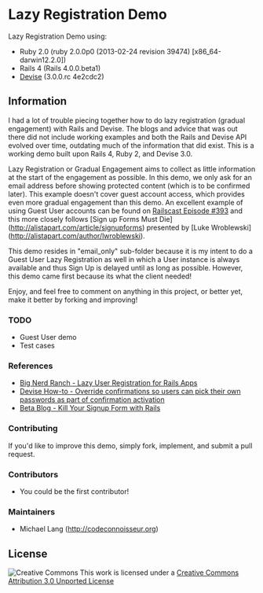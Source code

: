 Lazy Registration Demo
======================

Lazy Registration Demo using:

* Ruby 2.0 (ruby 2.0.0p0 (2013-02-24 revision 39474) [x86_64-darwin12.2.0])
* Rails 4 (Rails 4.0.0.beta1)
* [Devise](https://wiki.github.com/plataformatec/devise) (3.0.0.rc 4e2cdc2)

## Information

I had a lot of trouble piecing together how to do lazy registration (gradual engagement) with Rails and Devise.  The blogs and advice that was out there did not include working examples and both the Rails and Devise API evolved over time, outdating much of the information that did exist.  This is a working demo built upon Rails 4, Ruby 2, and Devise 3.0.

Lazy Registration or Gradual Engagement aims to collect as little information at the start of the engagement as possible.  In this demo, we only ask for an email address before showing protected content (which is to be confirmed later).  This example doesn't cover guest account access, which provides even more gradual engagement than this demo.  An excellent example of using Guest User accounts can be found on [Railscast Episode #393](http://railscasts.com/episodes/393-guest-user-record) and this more closely follows [Sign up Forms Must Die] (http://alistapart.com/article/signupforms) presented by [Luke Wroblewski] (http://alistapart.com/author/lwroblewski).

This demo resides in "email_only" sub-folder because it is my intent to do a Guest User Lazy Registration as well in which a User instance is always available and thus Sign Up is delayed until as long as possible.  However, this demo came first because its what the client needed! 

Enjoy, and feel free to comment on anything in this project, or better yet, make it better by forking and improving!

### TODO

* Guest User demo
* Test cases

### References
* [Big Nerd Ranch - Lazy User Registration for Rails Apps](http://blog.bignerdranch.com/1679-lazy-user-registration-for-rails-apps/)
* [Devise How-to - Override confirmations so users can pick their own passwords as part of confirmation activation](https://github.com/plataformatec/devise/wiki/How-To:-Override-confirmations-so-users-can-pick-their-own-passwords-as-part-of-confirmation-activation)
* [Beta Blog - Kill Your Signup Form with Rails](http://blog.henriquez.net/2009/08/kill-your-signup-form-with-rails.html) 

### Contributing

If you'd like to improve this demo, simply fork, implement, and submit a pull request.

### Contributors

* You could be the first contributor!

### Maintainers

* Michael Lang (http://codeconnoisseur.org)

## License

![Creative Commons](http://i.creativecommons.org/l/by/3.0/88x31.png) This work is licensed under a [Creative Commons Attribution 3.0 Unported License](http://creativecommons.org/licenses/by/3.0/)

